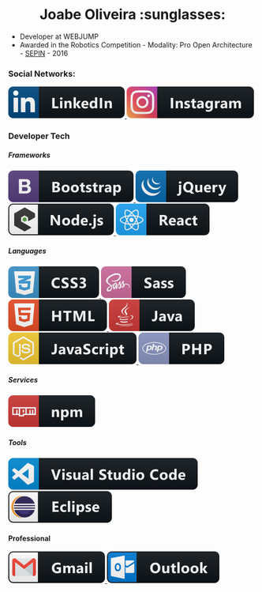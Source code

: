 <h1 align="center">Joabe Oliveira :sunglasses:</h1>

- Developer at WEBJUMP
- Awarded in the Robotics Competition - Modality: Pro Open Architecture - [SEPIN](https://docs.google.com/uc?id=0B-fltNnDeOvrQkx4VDNobzNValk) - 2016

### Social Networks:
<p align="left">
  <a href="https://www.linkedin.com/in/joabe-oliveira-9038a51a9/" target="_blank">
    <img src="src/linkedin.svg" alt="linkedin" style="vertical-align:top margin:6px 4px">
  </a>  
  <a href="https://www.instagram.com/jobs_oliveira/" target="_blank">
    <img src="src/instagram.svg" alt="instagram" style="vertical-align:top margin:6px 4px">
  </a>
</p>

### Developer Tech
##### Frameworks
<p align="left">
  <a href="#">
    <img src="src/bootstrap.svg" alt="bootstrap" style="vertical-align:top margin:6px 4px">
  </a>  
  <a href="#">
    <img src="src/jquery.svg" alt="jquery" style="vertical-align:top margin:6px 4px">
  </a>  
  <a href="#">
    <img src="src/nodejs_larger.svg" alt="nodejs" style="vertical-align:top margin:6px 4px">
  </a>  
  <a href="#">
    <img src="src/react.svg" alt="react" style="vertical-align:top margin:6px 4px">
  </a>  
</p>

##### Languages
<p align="left">
  <a href="#">
    <img src="src/css3.svg" alt="css3" style="vertical-align:top margin:6px 4px">
  </a>  
  <a href="#">
    <img src="src/sass.svg" alt="sass" style="vertical-align:top margin:6px 4px">
  </a>  
  <a href="#">
    <img src="src/html.svg" alt="html" style="vertical-align:top margin:6px 4px">
  </a>  
  <a href="#">
    <img src="src/java.svg" alt="java" style="vertical-align:top margin:6px 4px">
  </a>  
  <a href="#">
    <img src="src/js.svg" alt="java script" style="vertical-align:top margin:6px 4px">
  </a>  
  <a href="#">
    <img src="src/php.svg" alt="php" style="vertical-align:top margin:6px 4px">
  </a>  
</p>

##### Services
<p align="left">
  <a href="#">
    <img src="src/npm.svg" alt="npm" style="vertical-align:top margin:6px 4px">
  </a> 
</p>

##### Tools
<p align="left">
  <a href="#">
    <img src="src/visualstudio_code.svg" alt="visual studio code" style="vertical-align:top margin:6px 4px">
  </a>
  <a href="#">
    <img src="src/eclipse.svg" alt="eclipse" style="vertical-align:top margin:6px 4px">
  </a>
</p>

#### Professional
<p align="left">
  <a href="mailto:oliveirajoabe121@gmail.com">
    <img src="src/gmail.svg" alt="gmail" style="vertical-align:top margin:6px 4px">
  </a>
  <a href="mailto:oliveira_joabe@hotmail.com">
    <img src="src/outlook.svg" alt="outlook" style="vertical-align:top margin:6px 4px">
  </a>
</p>
